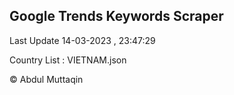 

## Google Trends Keywords Scraper 
 
Last Update 14-03-2023 , 23:47:29

Country List :
VIETNAM.json



© Abdul Muttaqin 

